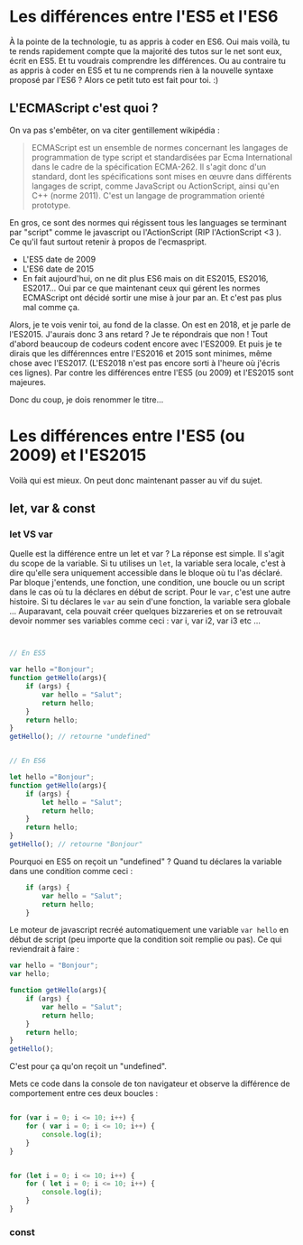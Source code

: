 # Les différences entre l'ES5 et l'ES6

À la pointe de la technologie, tu as appris à coder en ES6. Oui mais voilà, tu te rends rapidement compte que la majorité des tutos sur le net sont eux, écrit en ES5. Et tu voudrais comprendre les différences. Ou au contraire tu as appris à coder en ES5 et tu ne comprends rien à la nouvelle syntaxe proposé par l'ES6 ? Alors ce petit tuto est fait pour toi. :) 

## L'ECMAScript c'est quoi ?
On va pas s'embêter, on va citer gentillement wikipédia : 

> ECMAScript est un ensemble de normes concernant les langages de programmation de type script et 
> standardisées par Ecma International dans le cadre de la spécification ECMA-262. Il s'agit donc d'un standard,
> dont les spécifications sont mises en œuvre dans différents  langages de script, comme JavaScript ou ActionScript,
> ainsi qu'en C++ (norme 2011). C'est un langage de programmation orienté  prototype.

En gros, ce sont des normes qui régissent tous les languages se terminant par "script" comme le javascript ou l'ActionScript (RIP l'ActionScript <3 ). Ce qu'il faut surtout retenir à propos de l'ecmaspript.

* L'ES5 date de 2009
* L'ES6 date de 2015
* En fait aujourd'hui, on ne dit plus ES6 mais on dit ES2015, ES2016, ES2017... Oui par ce que maintenant ceux qui gérent les normes ECMAScript ont décidé sortir une mise à jour par an. Et c'est pas plus mal comme ça.

Alors, je te vois venir toi, au fond de la classe. On est en 2018, et je parle de l'ES2015. J'aurais donc 3 ans retard ? Je te répondrais que non ! Tout d'abord beaucoup de codeurs codent encore avec l'ES2009.  Et puis je te dirais que les différennces entre l'ES2016 et 2015 sont minimes, même chose avec l'ES2017. (L'ES2018 n'est pas encore sorti à l'heure où j'écris ces lignes). Par contre les différences entre l'ES5 (ou 2009) et l'ES2015 sont majeures. 

Donc du coup, je dois renommer le titre...

# Les différences entre l'ES5 (ou 2009) et l'ES2015

Voilà qui est mieux. On peut donc maintenant passer au vif du sujet. 

## let, var & const

### let VS var 

Quelle est la différence entre un let et var ? La réponse est simple. Il s'agit du scope de la variable. Si tu utilises un ```let```, la variable sera locale, c'est à dire qu'elle sera uniquement accessible dans le bloque où tu l'as déclaré. Par bloque j'entends, une fonction, une condition, une boucle ou un script dans le cas où tu la déclares en début de script. Pour le  ```var```, c'est une autre histoire. Si tu déclares le ``` var ``` au sein d'une fonction, la variable sera globale ... Auparavant, cela  pouvait créer quelques bizzareries et on se retrouvait devoir nommer ses variables comme ceci  : var i, var i2, var i3 etc ... 

```javascript


// En ES5

var hello ="Bonjour";
function getHello(args){
	if (args) {
		var hello = "Salut";
		return hello;
	}
	return hello;
}
getHello(); // retourne "undefined"


// En ES6 

let hello ="Bonjour";
function getHello(args){
	if (args) {
		let hello = "Salut";
		return hello;
	}
	return hello;
}
getHello(); // retourne "Bonjour"

```
Pourquoi en ES5 on reçoit un "undefined" ? 
Quand tu déclares la variable dans une condition comme ceci :

```javascript
	if (args) {
		var hello = "Salut";
		return hello;
	}
```
Le moteur de javascript recréé automatiquement une variable ``` var hello ``` en début de script (peu importe que la condition soit remplie ou pas). Ce qui reviendrait à faire  :

```javascript
var hello = "Bonjour";
var hello;

function getHello(args){
	if (args) {
		var hello = "Salut";
		return hello;
	}
	return hello;
}
getHello();

```
C'est pour ça qu'on reçoit un "undefined".

Mets ce code dans la console de ton navigateur et observe la différence de comportement entre ces deux boucles :

```javascript 

for (var i = 0; i <= 10; i++) {
	for ( var i = 0; i <= 10; i++) {
		console.log(i);
	} 
}

```

```javascript 

for (let i = 0; i <= 10; i++) {
	for ( let i = 0; i <= 10; i++) {
		console.log(i);
	} 
}

```

### const 
